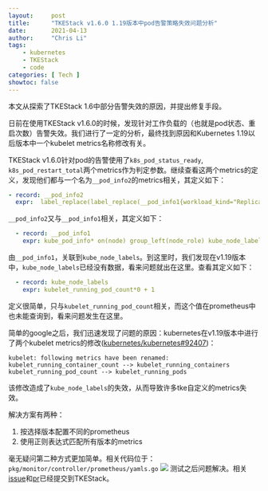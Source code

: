 ```yaml
---
layout:     post 
title:      "TKEStack v1.6.0 1.19版本中pod告警策略失效问题分析"
date:       2021-04-13
author:     "Chris Li"
tags:
    - kubernetes
    - TKEStack
    - code
categories: [ Tech ]
showtoc: false
---
```

本文从探索了TKEStack 1.6中部分告警失效的原因，并提出修复手段。
<!--more-->

日前在使用TKEStack v1.6.0的时候，发现针对工作负载的（也就是pod状态、重启次数）告警失效。我们进行了一定的分析，最终找到原因和Kubernetes 1.19以后版本中一个kubelet metrics名称修改有关。

TKEStack v1.6.0针对pod的告警使用了`k8s_pod_status_ready`, `k8s_pod_restart_total`两个metrics作为判定参数。继续查看这两个metrics的定义，发现他们都与一个名为`__pod_info2`的metrics相关，其定义如下：
```yaml
- record: __pod_info2
  expr:  label_replace(label_replace(__pod_info1{workload_kind="ReplicaSet"} * on (workload_name,namespace) group_left(owner_name, owner_kind) label_replace(kube_replicaset_owner,"workload_name","$1","replicaset","(.*)"),"workload_name","$1","owner_name","(.*)"),"workload_kind","$1","owner_kind","(.*)")  or on(pod_name,namesapce)  __pod_info1{workload_kind != "ReplicaSet"}
```
`__pod_info2`又与`__pod_info1`相关，其定义如下：
```yaml
  - record: __pod_info1
    expr: kube_pod_info* on(node) group_left(node_role) kube_node_labels
```
由`__pod_info1`，关联到`kube_node_labels`。到这里时，我们发现在v1.19版本中，`kube_node_labels`已经没有数据，看来问题就出在这里。查看其定义如下：
```yaml
  - record: kube_node_labels
    expr: kubelet_running_pod_count*0 + 1
```
定义很简单，只与`kubelet_running_pod_count`相关，而这个值在prometheus中也未能查询到，看来问题发生在这里。

简单的google之后，我们迅速发现了问题的原因：kubernetes在v1.19版本中进行了两个kubelet metrics的修改([kubernetes/kubernetes#92407](https://github.com/kubernetes/kubernetes/pull/92407))：
```
kubelet: following metrics have been renamed:
kubelet_running_container_count --> kubelet_running_containers
kubelet_running_pod_count --> kubelet_running_pods
```
该修改造成了`kube_node_labels`的失效，从而导致许多tke自定义的metrics失效。

解决方案有两种：
1. 按选择版本配置不同的prometheus
2. 使用正则表达式匹配所有版本的metrics

毫无疑问第二种方式更加简单。相关代码位于：`pkg/monitor/controller/prometheus/yamls.go`
![](/img/2021-04-13-1.PNG)
测试之后问题解决。相关[issue](https://github.com/tkestack/tke/issues/1184)和[pr](https://github.com/tkestack/tke/pull/1187)已经提交到TKEStack。